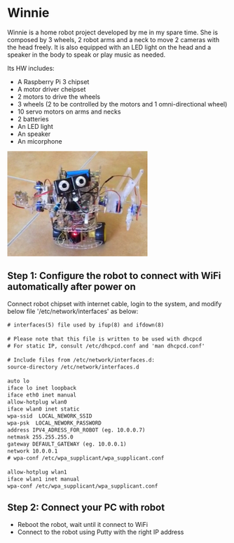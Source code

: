 Winnie
=====================================

Winnie is a home robot project developed by me in my spare time. She is composed by 3 wheels, 2 robot arms and a neck to move 2 cameras with the head freely. It is also equipped with an LED light on the head and a speaker in the body to speak or play music as needed.

Its HW includes:
- A Raspberry Pi 3 chipset
- A motor driver cheipset
- 2 motors to drive the wheels
- 3 wheels (2 to be controlled by the motors and 1 omni-directional wheel)
- 10 servo motors on arms and necks
- 2 batteries
- An LED light
- An speaker
- An micorphone


<img src="https://github.com/wyang22/Winnie/blob/main/images/Winnie.jpg" alt="WinnieDemo" />



Step 1: Configure the robot to connect with WiFi automatically after power on
----------------

Connect robot chipset with internet cable, login to the system, and modify below file '/etc/network/interfaces' as below:

```
# interfaces(5) file used by ifup(8) and ifdown(8)

# Please note that this file is written to be used with dhcpcd
# For static IP, consult /etc/dhcpcd.conf and 'man dhcpcd.conf'

# Include files from /etc/network/interfaces.d:
source-directory /etc/network/interfaces.d

auto lo
iface lo inet loopback
iface eth0 inet manual
allow-hotplug wlan0
iface wlan0 inet static
wpa-ssid  LOCAL_NEWORK_SSID
wpa-psk  LOCAL_NEWORK_PASSWORD
address IPV4_ADRESS_FOR_ROBOT (eg. 10.0.0.7)
netmask 255.255.255.0
gateway DEFAULT_GATEWAY (eg. 10.0.0.1)
network 10.0.0.1
# wpa-conf /etc/wpa_supplicant/wpa_supplicant.conf

allow-hotplug wlan1
iface wlan1 inet manual
wpa-conf /etc/wpa_supplicant/wpa_supplicant.conf
```

Step 2: Connect your PC with robot
----------------
- Reboot the robot, wait until it connect to WiFi
- Connect to the robot using Putty with the right IP address
